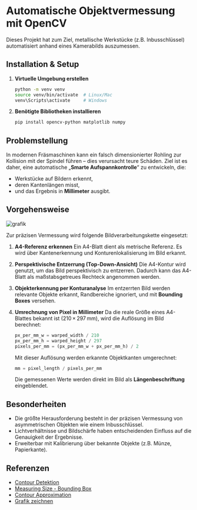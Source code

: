 # Automatische Objektvermessung mit OpenCV

Dieses Projekt hat zum Ziel, metallische Werkstücke (z.B. Inbusschlüssel) automatisiert anhand eines Kamerabilds auszumessen.

## Installation & Setup

1. **Virtuelle Umgebung erstellen**  
   ```bash
   python -m venv venv
   source venv/bin/activate  # Linux/Mac
   venv\Scripts\activate     # Windows
   ```

2. **Benötigte Bibliotheken installieren**
   ```bash
   pip install opencv-python matplotlib numpy
   ```

## Problemstellung

In modernen Fräsmaschinen kann ein falsch dimensionierter Rohling zur Kollision mit der Spindel führen – dies verursacht teure Schäden. Ziel ist es daher, eine automatische „**Smarte Aufspannkontrolle**“ zu entwickeln, die:

- Werkstücke auf Bildern erkennt,
- deren Kantenlängen misst,
- und das Ergebnis in **Millimeter** ausgibt.

## Vorgehensweise
![grafik](https://github.com/user-attachments/assets/4c45e473-2206-4093-8e09-4b455a624856)

Zur präzisen Vermessung wird folgende Bildverarbeitungskette eingesetzt:

1. **A4-Referenz erkennen**
   Ein A4-Blatt dient als metrische Referenz. Es wird über Kantenerkennung und Konturenlokalisierung im Bild erkannt.

2. **Perspektivische Entzerrung (Top-Down-Ansicht)**
   Die A4-Kontur wird genutzt, um das Bild perspektivisch zu entzerren. Dadurch kann das A4-Blatt als maßstabsgetreues Rechteck angenommen werden.

3. **Objekterkennung per Konturanalyse**
   Im entzerrten Bild werden relevante Objekte erkannt, Randbereiche ignoriert, und mit **Bounding Boxes** versehen.

4. **Umrechnung von Pixel in Millimeter**
   Da die reale Größe eines A4-Blattes bekannt ist (210 × 297 mm), wird die Auflösung im Bild berechnet:

   ```python
   px_per_mm_w = warped_width / 210
   px_per_mm_h = warped_height / 297
   pixels_per_mm = (px_per_mm_w + px_per_mm_h) / 2
   ```

   Mit dieser Auflösung werden erkannte Objektkanten umgerechnet:

   ```python
   mm = pixel_length / pixels_per_mm
   ```

   Die gemessenen Werte werden direkt im Bild als **Längenbeschriftung** eingeblendet.

## Besonderheiten

- Die größte Herausforderung besteht in der präzisen Vermessung von asymmetrischen Objekten wie einem Inbusschlüssel.
- Lichtverhältnisse und Bildschärfe haben entscheidenden Einfluss auf die Genauigkeit der Ergebnisse.
- Erweiterbar mit Kalibrierung über bekannte Objekte (z.B. Münze, Papierkante).

## Referenzen
- [Contour Detektion](https://learnopencv.com/contour-detection-using-opencv-python-c/)
- [Measuring Size - Bounding Box](https://pyimagesearch.com/2016/03/28/measuring-size-of-objects-in-an-image-with-opencv/)
- [Contour Approximation](https://pyimagesearch.com/2021/10/06/opencv-contour-approximation/)
- [Grafik zeichnen](https://excalidraw.com/)
